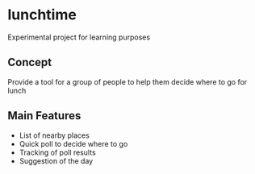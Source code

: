 # lunchtime
Experimental project for learning purposes

## Concept
Provide a tool for a group of people to help them decide where to go for lunch

## Main Features
* List of nearby places
* Quick poll to decide where to go
* Tracking of poll results
* Suggestion of the day
